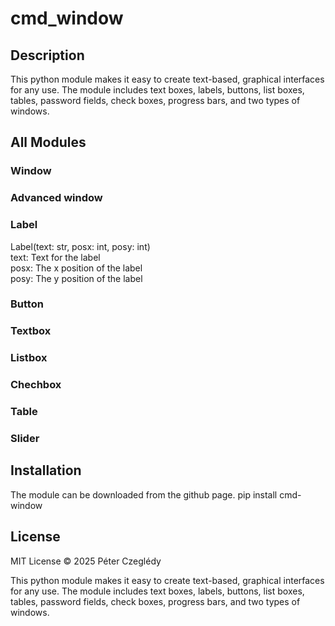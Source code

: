 # cmd_window
## Description

This python module makes it easy to create text-based, graphical interfaces for any use. The module includes text boxes, labels, buttons, list boxes, tables, password fields, check boxes, progress bars, and two types of windows.

## All Modules
### Window
### Advanced window
### Label
Label(text: str, posx: int, posy: int)  
    text: Text for the label  
    posx: The x position of the label  
    posy: The y position of the label  
    
### Button
### Textbox
### Listbox
### Chechbox
### Table  
### Slider

## Installation

The module can be downloaded from the github page.
pip install cmd-window

## License
MIT License © 2025 Péter Czeglédy  

This python module makes it easy to create text-based, graphical interfaces for any use. The module includes text boxes, labels, buttons, list boxes, tables, password fields, check boxes, progress bars, and two types of windows.